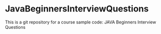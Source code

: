 # JavaBeginnersInterviewQuestions
This is a git repository for a course sample code:  JAVA Beginners Interview Questions
